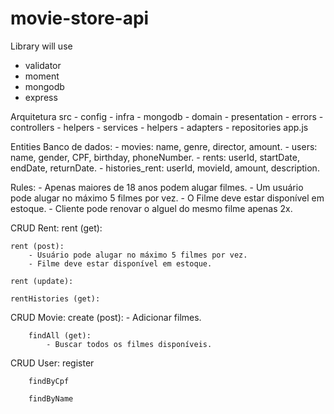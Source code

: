 # movie-store-api

Library will use

- validator
- moment
- mongodb
- express

Arquitetura
    src
        - config
        - infra
            - mongodb
        - domain
        - presentation
            - errors
            - controllers
            - helpers
        - services
            - helpers
            - adapters
        - repositories
        app.js



Entities Banco de dados:
    - movies: name, genre, director, amount.
    - users: name, gender, CPF, birthday, phoneNumber.
    - rents: userId, startDate, endDate, returnDate.
    - histories_rent: userId, movieId, amount, description.

Rules:
    - Apenas maiores de 18 anos podem alugar filmes.
    - Um usuário pode alugar no máximo 5 filmes por vez.
    - O Filme deve estar disponível em estoque.
    - Cliente pode renovar o alguel do mesmo filme apenas 2x.


CRUD Rent:
    rent (get):

    rent (post):
        - Usuário pode alugar no máximo 5 filmes por vez.
        - Filme deve estar disponível em estoque.

    rent (update):

    rentHistories (get):
        

CRUD Movie:
        create (post):
            - Adicionar filmes.

        findAll (get):
            - Buscar todos os filmes disponíveis.

CRUD User: 
        register

        findByCpf

        findByName